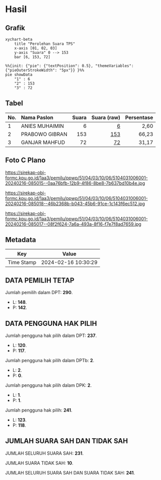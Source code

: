 # Hasil

## Grafik

```mermaid
xychart-beta
    title "Perolehan Suara TPS"
    x-axis [01, 02, 03]
    y-axis "Suara" 0 --> 153
    bar [6, 153, 72]
```

```mermaid
%%{init: {"pie": {"textPosition": 0.5}, "themeVariables": {"pieOuterStrokeWidth": "5px"}} }%%
pie showData
    "1" : 6
    "2" : 153
    "3" : 72
```

## Tabel

| No. | Nama Paslon    | Suara | Suara (raw) | Persentase |
|:--- |:-------------- | -----:| -----------:| ----------:|
| 1   | ANIES MUHAIMIN | 6     | [6][p-1]    | 2,60       |
| 2   | PRABOWO GIBRAN | 153   | [153][p-2]  | 66,23      |
| 3   | GANJAR MAHFUD  | 72    | [72][p-3]   | 31,17      |


[p-1]: https://github.com/gigit-pemilu/pemilu-2024-51-bali/blob/main/pilpres/hitung-suara/sub/51-bali/sub/04-gianyar/sub/03-gianyar/sub/1006-gianyar/sub/001-tps/sub/paslon-1.txt
[p-2]: https://github.com/gigit-pemilu/pemilu-2024-51-bali/blob/main/pilpres/hitung-suara/sub/51-bali/sub/04-gianyar/sub/03-gianyar/sub/1006-gianyar/sub/001-tps/sub/paslon-2.txt
[p-3]: https://github.com/gigit-pemilu/pemilu-2024-51-bali/blob/main/pilpres/hitung-suara/sub/51-bali/sub/04-gianyar/sub/03-gianyar/sub/1006-gianyar/sub/001-tps/sub/paslon-3.txt

## Foto C Plano

https://sirekap-obj-formc.kpu.go.id/1aa3/pemilu/ppwp/51/04/03/10/06/5104031006001-20240216-085015--0aa76bfb-12b9-4f86-8be8-7b637bd10b4e.jpg

https://sirekap-obj-formc.kpu.go.id/1aa3/pemilu/ppwp/51/04/03/10/06/5104031006001-20240216-085018--46b2368b-b043-45b6-91ce-1c143f6ec512.jpg

https://sirekap-obj-formc.kpu.go.id/1aa3/pemilu/ppwp/51/04/03/10/06/5104031006001-20240216-085017--08f2f624-7a6a-493a-8f16-f7e7f8ad7659.jpg


## Metadata

| Key        | Value               |
| ---------- | ------------------- |
| Time Stamp | 2024-02-16 10:30:29 |


## DATA PEMILIH TETAP

Jumlah pemilih dalam DPT: **290**.
 * L: **148**.
 * P: **142**.

## DATA PENGGUNA HAK PILIH

Jumlah pengguna hak pilih dalam DPT: **237**.
 * L: **120**.
 * P: **117**.

Jumlah pengguna hak pilih dalam DPTb: **2**.
 * L: **2**.
 * P: **0**.

Jumlah pengguna hak pilih dalam DPK: **2**.
 * L: **1**.
 * P: **1**.

Jumlah pengguna hak pilih: **241**.
 * L: **123**.
 * P: **118**.

## JUMLAH SUARA SAH DAN TIDAK SAH

JUMLAH SELURUH SUARA SAH: **231**.

JUMLAH SUARA TIDAK SAH: **10**.

JUMLAH SELURUH SUARA SAH DAN SUARA TIDAK SAH: **241**.


